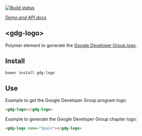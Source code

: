 [![Build status](https://travis-ci.org/abdonrd/gdg-logo.svg?branch=master)](https://travis-ci.org/abdonrd/gdg-logo)

_[Demo and API docs](https://abdonrd.github.io/gdg-logo/)_

## &lt;gdg-logo&gt;

Polymer element to generate the [Google Developer Group logo](https://developers.google.com/groups/logo/).

## Install

```sh
bower install gdg-logo
```

## Use

Example to get the Google Developer Group program logo:

```html
<gdg-logo></gdg-logo>
```

Example to generate the Google Developer Group chapter logo:

```html
<gdg-logo name="Spain"></gdg-logo>
```

